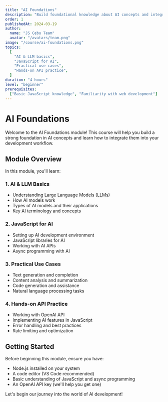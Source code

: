 ```yaml
---
title: "AI Foundations"
description: "Build foundational knowledge about AI concepts and integrate them into your workflow"
order: 1
publishedAt: 2024-03-19
author:
  name: "JS Cebu Team"
  avatar: "/avatars/team.png"
image: "/course/ai-foundations.png"
topics:
  [
    "AI & LLM basics",
    "JavaScript for AI",
    "Practical use cases",
    "Hands-on API practice",
  ]
duration: "4 hours"
level: "beginner"
prerequisites:
  ["Basic JavaScript knowledge", "Familiarity with web development"]
---
```


# AI Foundations

Welcome to the AI Foundations module! This course will help you build a strong foundation in AI concepts and learn how to integrate them into your development workflow.

## Module Overview

In this module, you'll learn:

### 1. AI & LLM Basics

- Understanding Large Language Models (LLMs)
- How AI models work
- Types of AI models and their applications
- Key AI terminology and concepts

### 2. JavaScript for AI

- Setting up AI development environment
- JavaScript libraries for AI
- Working with AI APIs
- Async programming with AI

### 3. Practical Use Cases

- Text generation and completion
- Content analysis and summarization
- Code generation and assistance
- Natural language processing tasks

### 4. Hands-on API Practice

- Working with OpenAI API
- Implementing AI features in JavaScript
- Error handling and best practices
- Rate limiting and optimization

## Getting Started

Before beginning this module, ensure you have:

- Node.js installed on your system
- A code editor (VS Code recommended)
- Basic understanding of JavaScript and async programming
- An OpenAI API key (we'll help you get one)

Let's begin our journey into the world of AI development!
